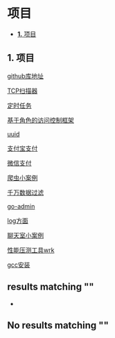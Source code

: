 # 项目

* [**1.** 项目]()

## 1. 项目 <a id="&#x9879;&#x76EE;"></a>

[github库地址](http://www.topgoer.com/%E9%A1%B9%E7%9B%AE/github库地址.html)

[TCP扫描器](http://www.topgoer.com/%E9%A1%B9%E7%9B%AE/TCP扫描器.html)

[定时任务](http://www.topgoer.com/%E9%A1%B9%E7%9B%AE/定时任务)

[基于角色的访问控制框架](http://www.topgoer.com/%E9%A1%B9%E7%9B%AE/基于角色的访问控制框架.html)

[uuid](uuid.md)

[支付宝支付](http://www.topgoer.com/%E9%A1%B9%E7%9B%AE/支付宝支付.html)

[微信支付](http://www.topgoer.com/%E9%A1%B9%E7%9B%AE/微信支付.html)

[爬虫小案例](http://www.topgoer.com/%E9%A1%B9%E7%9B%AE/爬虫小案例.html)

[千万数据过滤](http://www.topgoer.com/%E9%A1%B9%E7%9B%AE/千万数据过滤)

[go-admin](go-admin.md)

[log方面]()

[聊天室小案例](http://www.topgoer.com/网络编程/WebSocket编程.html)

[性能压测工具wrk](http://www.topgoer.com/%E9%A1%B9%E7%9B%AE/性能压测工具wrk.html)

[gcc安装](http://www.topgoer.com/%E9%A1%B9%E7%9B%AE/gcc安装.html)

##  results matching ""

* 
## No results matching ""

